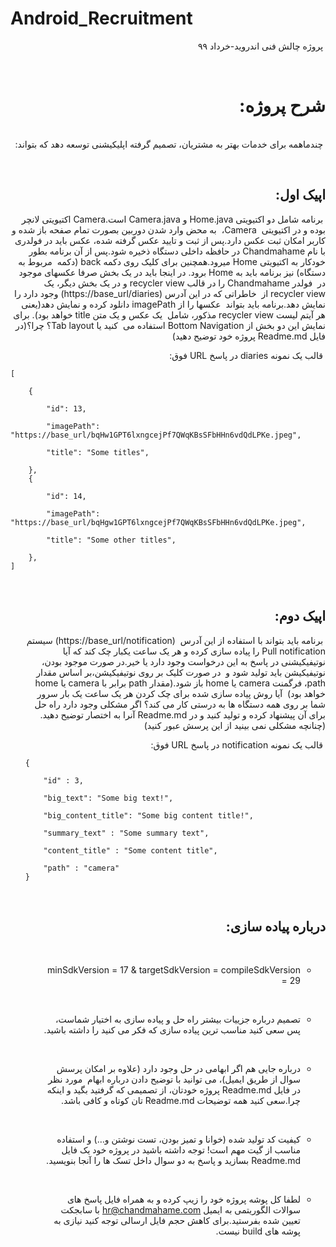 # Android_Recruitment
<div dir="rtl">
	
&#x202b; 
پروژه چالش فنی اندروید-خرداد ۹۹


&#x202b;
# شرح پروژه:
<br>
&#x202b; 
چندماهمه برای خدمات بهتر به مشتریان، تصمیم گرفته اپلیکیشنی توسعه دهد که بتواند:
<br>

&#x202b;
## اپیک اول:

&#x202b; 
برنامه شامل دو اکتیویتی Home.java و Camera.java است.Camera اکتیویتی لانچر بوده و در اکتیویتی 
&#x202b; 
Camera، 
&#x202b; 
به محض وارد شدن دوربین  بصورت تمام صفحه باز شده و کاربر امکان ثبت عکس دارد.پس از ثبت و تایید عکس
گرفته شده، عکس باید در فولدری با نام Chandmahame در حافظه داخلی دستگاه ذخیره شود.پس
&#x202b; 
از آن برنامه بطور خودکار به اکتیویتی Home میرود.همچنین برای کلیک روی دکمه back (دکمه
&#x202b; 
مربوط به دستگاه) نیز برنامه باید به Home برود. در اینجا باید در یک بخش صرفا عکسهای موجود در
&#x202b; 
فولدر Chandmahame را در قالب recycler view و در یک بخش دیگر، یک recycler view از
&#x202b; 
خاطراتی که در این آدرس (https://base_url/diaries) وجود دارد را نمایش دهد.برنامه باید بتواند
&#x202b; 
عکسها را از imagePath  دانلود کرده و نمایش دهد(یعنی هر آیتم لیست recycler view مذکور، شامل
&#x202b;
یک عکس و یک متن
title خواهد بود). برای نمایش این دو بخش از Bottom Navigation استفاده می
&#x202b;
کنید یا Tab layout؟ چرا؟(در فایل Readme.md پروژه خود توضیح دهید)



&#x202b; 
قالب یک نمونه diaries در پاسخ URL فوق:
</div>

```
[

    {
    
        "id": 13,
	
        "imagePath": "https://base_url/bqHw1GPT6lxngcejPf7QWqKBsSFbHHn6vdQdLPKe.jpeg",
	
        "title": "Some titles",
	
    },
    {
	
        "id": 14,
	
        "imagePath": "https://base_url/bqHgw1GPT6lxngcejPf7QWqKBsSFbHHn6vdQdLPKe.jpeg",
	
        "title": "Some other titles",
	
    },   
]
```
</ul>


<ul>

<div dir="rtl">

&#x202b;
## اپیک دوم:
&#x202b;
برنامه باید بتواند با استفاده از این آدرس
&#x202b; 
(https://base_url/notification) سیستم Pull notification را پیاده سازی کرده و هر یک ساعت یکبار چک کند که آیا نوتیفیکیشنی در پاسخ به این درخواست وجود دارد یا خیر.در صورت موجود بودن، نوتیفیکیشن باید تولید شود و
&#x202b; 
در صورت کلیک بر روی نوتیفیکیشن،بر اساس مقدار path، فرگمنت camera یا home باز شود.(مقدار path برابر با camera یا home خواهد بود)
&#x202b; 
آیا روش پیاده سازی شده برای چک کردن هر یک ساعت یک بار سرور شما بر روی همه دستگاه ها به درستی کار می کند؟ اگر مشکلی وجود دارد راه حل برای آن پیشنهاد کرده و 
تولید کنید و در Readme.md آنرا به اختصار توضیح دهید.(چنانچه مشکلی نمی بینید از این پرسش عبور کنید)



&#x202b;
قالب یک نمونه notification در پاسخ URL فوق:
</br>
</div>

```
{

	"id" : 3,
	
	"big_text": "Some big text!",
	
	"big_content_title": "Some big content title!",
	
	"summary_text" : "Some summary text",
	
	"content_title" : "Some content title",
	
	"path" : "camera"
}
```

</ul>

<ul>

<div dir="rtl">
	
&#x202b;
## درباره پیاده سازی:

&#x202b;
- minSdkVersion = 17 & targetSdkVersion = compileSdkVersion = 29

&#x202b;
- تصمیم درباره جزییات بیشتر راه حل و پیاده سازی به اختیار شماست، پس سعی کنید مناسب ترین پیاده سازی که فکر می کنید را داشته
باشید.

&#x202b;
- درباره جایی هم اگر ابهامی در حل وجود دارد (علاوه بر امکان پرسش سوال از طریق ایمیل)، می توانید با توضیح دادن درباره ابهام
&#x202b; 
مورد نظر در فایل Readme.md پروژه خودتان، از تصمیمی که گرفتید بگید و اینکه چرا.سعی کنید همه توضیحات Readme.md تان کوتاه و کافی باشد.

&#x202b;
- کیفیت کد تولید شده (خوانا و تمیز بودن، تست نوشتن و…) و استفاده مناسب از گیت مهم است! توجه داشته باشید در پروژه خود یک فایل Readme.md بسازید و پاسخ به دو سوال داخل تسک ها را آنجا بنویسید.

&#x202b;
- لطفا کل پوشه پروژه خود را زیپ کرده و به همراه فایل پاسخ های سوالات الگوریتمی به ایمیل hr@chandmahame.com با سابجکت تعیین شده بفرستید.برای کاهش حجم فایل ارسالی توجه کنید نیازی به پوشه های build نیست.
</ul>

</div>

